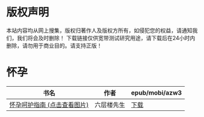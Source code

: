 # 版权声明

本站内容均从网上搜集，版权归著作人及版权方所有，如侵犯您的权益，请通知我们，我们将会及时删除！ 下载链接仅供宽带测试研究用途，请下载后在24小时内删除，请勿用于商业目的。请支持正版！

# 怀孕

| 书名 | 作者 | epub/mobi/azw3 |
| --- | --- | --- |
| [怀孕呵护指南 (点击查看图片)](https://www.dushupai.com/attachment/2024/06/12/0fd6d9367281e3e4.jpg) | 六层楼先生 | [下载](https://url89.ctfile.com/f/31084289-1375501330-30fc9c?p=8866) |
